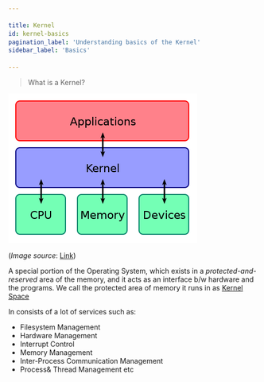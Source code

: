 ```yaml
---

title: Kernel
id: kernel-basics
pagination_label: 'Understanding basics of the Kernel'
sidebar_label: 'Basics'

---
```


> What is a Kernel?

![Components of the kernel](/img/docs/os/kernel/kernel.png)

(*Image source*: [Link](https://upload.wikimedia.org/wikipedia/commons/thumb/8/8f/Kernel_Layout.svg/380px-Kernel_Layout.svg.png))

A special portion of the Operating System, which exists in a *protected-and-reserved* area of the memory, and it acts as an interface b/w hardware and the programs.
We call the protected area of memory it runs in as [Kernel Space](./protection-rings)

In consists of a lot of services such as:
- Filesystem Management
- Hardware Management
- Interrupt Control
- Memory Management
- Inter-Process Communication Management
- Process& Thread Management etc
